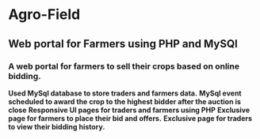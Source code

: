 # Agro-Field
## Web portal for Farmers using PHP and MySQl

### A web portal for farmers to sell their crops based on online bidding.
**Used MySql database to store traders and farmers data.**
**MySql event scheduled to award the crop to the highest bidder after the auction is close**
**Responsive UI pages for traders and farmers using PHP**
**Exclusive page for farmers to place their bid and offers.**
**Exclusive page for traders to view their bidding history.**
